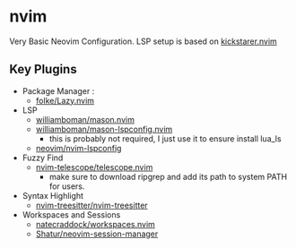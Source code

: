 # nvim
Very Basic Neovim Configuration.
LSP setup is based on [kickstarer.nvim](https://github.com/nvim-lua/kickstart.nvim)

## Key Plugins
- Package Manager : 
    - [folke/Lazy.nvim](https://github.com/folke/lazy.nvim)
- LSP
    - [williamboman/mason.nvim](https://github.com/williamboman/mason.nvim)
    - [williamboman/mason-lspconfig.nvim](https://github.com/williamboman/mason-lspconfig.nvim)
        - this is probably not required, I just use it to ensure install lua_ls
    - [neovim/nvim-lspconfig](https://github.com/neovim/nvim-lspconfig)
- Fuzzy Find
    - [nvim-telescope/telescope.nvim](https://github.com/nvim-telescope/telescope.nvim)
        - make sure to download ripgrep and add its path to system PATH for users.
- Syntax Highlight
    - [nvim-treesitter/nvim-treesitter](https://github.com/nvim-treesitter/nvim-treesitter)
- Workspaces and Sessions
    - [natecraddock/workspaces.nvim](https://github.com/natecraddock/workspaces.nvim)
    - [Shatur/neovim-session-manager](https://github.com/Shatur/neovim-session-manager)

